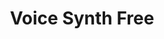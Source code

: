---
description: 准专业调音台，看得出是用了心的。
layout: post
results:
- primaryGenreName: Music
  version: '3.2'
  artworkUrl100: http://a1275.phobos.apple.com/us/r30/Purple4/v4/02/15/53/02155374-2af7-9f84-d7c5-0886acfbe552/mzl.vgfrqsgy.png
  trackViewUrl: https://itunes.apple.com/cn/app/voice-synth-free/id767295197?mt=8&uo=4
  artworkUrl60: http://a728.phobos.apple.com/us/r30/Purple/v4/31/39/bc/3139bc8a-7f3f-adf0-b664-ce6724fa1d50/120.png
  sellerName: Qneo
  supportedDevices:
  - iPhone4S
  - iPadFourthGen4G
  - iPhone5
  - iPodTouchFifthGen
  - iPhone4
  - iPadFourthGen
  - iPad2Wifi
  - iPhone5c
  - iPhone5s
  - iPadMini
  - iPadThirdGen
  - iPadMini4G
  - iPadThirdGen4G
  - iPad23G
  genres:
  - 音乐
  - 娱乐
  trackName: Voice Synth Free
  description: "Voice Synth is a professional live instrument to create incredible
    new voices, choirs, sounds and soundscapes, based on your own unique voice.
    Includes a free trial and two in-app packages with inter-app audio, three
    24-band live vocoders, AutoPitch, multiple voice harmony arranger, spectrum
    stroboscope, pitch and formant shifter, sampler, 24-band equalizer, distortion,
    delay, chorus and reverb. Paid version selected by Apple in USA Music
    App Collection \"Vocals”.\n\nTake a journey into sound design and discover
    the endless possibilities: Speak, sing, hum and beatbox in the mic, to
    turn your voice live into a baby or tenor, a popstar on AutoPitch, a robot
    from Cylon to iDalek, a church or close harmony choir, animals from birds
    to dogs and lions, musical instruments from organs, guitars and a groovy
    bass to percussions and rich 70's vocoders, amazing effects and ambient,
    lush string/storm soundscapes. To get you started, we included over 100
    factory presets!\n\nThis free version offers a try-out of all presets
    in live mode, so have your headset ready! The in-app instrument package
    offers the full Voice Synth sound engine at a reduced price, plus a free
    try-out of the in-app pro package that includes additional pro features
    such as sampler, inter-app and background audio, midi, noise gate and
    more.\n\nFor musicians, DJs, sound designers, voice artists: Voice Synth
    is a must-have in your audio toolbox. Voice Synth has a dedicated interface
    designed for iPad, and a compact interface for iPhone and iPod that includes
    all features so you can create anywhere you go. \n\nQneo\n\n\nDEMOS, TUTORIAL
    VIDEOS & AUDIO SAMPLES\n• voicesynth.com\n• youtube.com/qneodotnet\n\n\nVOICE
    SYNTH INSTRUMENT SPECS\n• Sound engine 2x32 bit at 44.1 kHz\n• All effects
    simultaneous, 12-voice polyphonic, live, real-time, low-latency  \n• Auto
    engine sleep to save battery power\n• In-app help, tutorial video and
    email support\n• Audio dock compatible\n• Audio export in WAV/M4A format,
    iOS pasteboard, iTunes File Sharing and email\n• VoiceOver support\n\n•
    2 play modes: Live and Repeat\n• Performance recorder to record, play
    and export your creation\n• 100 factory presets, unlimited user presets,
    8 quick presets, import/export\n• Keyboard 2.5 octaves (iPad), 1 octave
    (iPhone/iPod)\n\n• 3 vocoders with 24 bands, 5th order filters (Natural,
    Robot and Breath voice)\n• Low/high register (add voice brilliance)\n•
    Equalizer, 24 bands +/- 12 dB, VU 0 to -80 dB, stereo VU meter, with 8
    presets (loudness, low-pass, telecom voice, etc)\n• Pitch Shifter 8 octaves
    (e.g. for lion voice, tenor, gender change, child, baby, duck, squeak)
    \n• Formant Shifter adapts voice spectrum, range +/- 1 octave, (change
    headsize from child to giant) \n• Tune modes to alter pitch: fixed, free,
    inverse, double, auto\n• AutoPitch (always sing in tune) \n• Harmony synthesis
    of multiple voices in all 12 major/minor musical scales (choirs and rich
    70's vocoder sounds)\n• Autogain, distortion, stereo panning, delay, chorus
    and reverb \n• Slew rate: special vocoder reverb (plucked strings, wind,
    thunder, storms)\n• Stroboscopic gate: special vocoder effect to sample
    and hold your voice spectrum\n\nPRO PACKAGE\n• Background audio\n• Apple
    inter-app audio input/instrument with midi, host with recorder\n• CoreMidi
    support\n• Additional Sampler play mode: Record, import and play with
    your voice, with instant zoom, start/end, loop/hold, extensive trigger
    methods\n• Keyboard hold on/off, mono/poly\n• Noise gate, input & output
    mute/volume, engine bypass\n\nNote: iPhone 4 does not support inter-app
    audio"
  price: 0
  trackId: 767295197
  releaseDate: '2013-12-14T01:19:13Z'
  screenshotUrls:
  - http://a1.mzstatic.com/us/r30/Purple6/v4/f4/d1/c4/f4d1c4b1-fd57-089b-b56f-436add18c54e/screen320x320.jpeg
  - http://a5.mzstatic.com/us/r30/Purple6/v4/3d/4e/20/3d4e208d-621e-3bf2-5b97-24175a3bf58e/screen320x320.jpeg
  - http://a3.mzstatic.com/us/r30/Purple4/v4/07/7c/40/077c409e-d7bf-59d5-9db0-227e5302a950/screen320x320.jpeg
  - http://a3.mzstatic.com/us/r30/Purple6/v4/8b/e7/ba/8be7ba7b-3f0a-a88d-51e6-a0ee18420950/screen320x320.jpeg
  - http://a2.mzstatic.com/us/r30/Purple6/v4/4f/98/e6/4f98e675-83bc-82e7-f7e4-8619ee550f28/screen320x320.jpeg
  artistViewUrl: https://itunes.apple.com/cn/artist/qneo/id319839998?uo=4
  primaryGenreId: 6011
  kind: software
  fileSizeBytes: '51405392'
  bundleId: net.qneo.VoiceSynthFree
  sellerUrl: http://www.voicesynth.com
  trackContentRating: 4+
  artistName: Qneo
  trackCensoredName: Voice Synth Free
  isGameCenterEnabled: false
  contentAdvisoryRating: 4+
  languageCodesISO2A:
  - EN
  features:
  - iosUniversal
  wrapperType: software
  artworkUrl512: http://a1275.phobos.apple.com/us/r30/Purple4/v4/02/15/53/02155374-2af7-9f84-d7c5-0886acfbe552/mzl.vgfrqsgy.png
  formattedPrice: 免费
  artistId: 319839998
  genreIds:
  - '6011'
  - '6016'
  currency: CNY
  ipadScreenshotUrls:
  - http://a1.mzstatic.com/us/r30/Purple6/v4/a4/bb/ff/a4bbffed-898a-1958-8a84-3a3be9ab0774/screen480x480.jpeg
  - http://a5.mzstatic.com/us/r30/Purple4/v4/94/10/96/941096e6-1edc-3930-af9e-736a7d46781a/screen480x480.jpeg
  - http://a3.mzstatic.com/us/r30/Purple/v4/11/64/db/1164dbff-8fca-3f87-e3a2-11e35ff1d9f1/screen480x480.jpeg
  - http://a4.mzstatic.com/us/r30/Purple4/v4/9c/bf/56/9cbf562a-d6f1-e789-a00c-67c63184c096/screen480x480.jpeg
  - http://a5.mzstatic.com/us/r30/Purple6/v4/a0/93/82/a0938296-c27a-abc3-276c-88d258083282/screen480x480.jpeg
category: 音乐
tags: tag1
resultCount: 1
title: Voice Synth Free

---